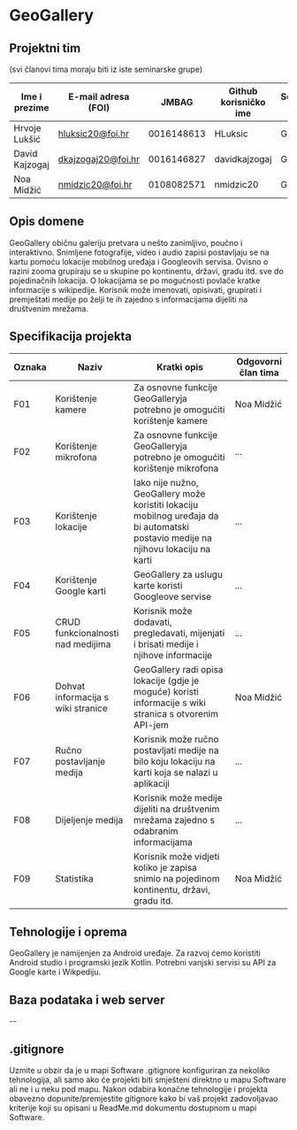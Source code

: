 # GeoGallery

## Projektni tim
(svi članovi tima moraju biti iz iste seminarske grupe)

Ime i prezime | E-mail adresa (FOI) | JMBAG | Github korisničko ime | Seminarska grupa
------------  | ------------------- | ----- | --------------------- | ----------------
Hrvoje Lukšić | hluksic20@foi.hr | 0016148613 | HLuksic | G01
David Kajzogaj | dkajzogaj20@foi.hr | 0016146827 | davidkajzogaj | G01
Noa Midžić | nmidzic20@foi.hr | 0108082571 | nmidzic20 | G01

## Opis domene
GeoGallery običnu galeriju pretvara u nešto zanimljivo, poučno i interaktivno. Snimljene fotografije, video i audio zapisi postavljaju se na kartu pomoću lokacije mobilnog uređaja i Googleovih servisa. Ovisno o razini zooma grupiraju se u skupine po kontinentu, državi, gradu itd. sve do pojedinačnih lokacija. O lokacijama se po mogućnosti povlače kratke informacije s wikipedije. Korisnik može imenovati, opisivati, grupirati i premještati medije po želji te ih zajedno s informacijama dijeliti na društvenim mrežama.

## Specifikacija projekta
Oznaka | Naziv | Kratki opis | Odgovorni član tima
------ | ----- | ----------- | -------------------
F01 | Korištenje kamere | Za osnovne funkcije GeoGalleryja potrebno je omogućiti korištenje kamere | Noa Midžić
F02 | Korištenje mikrofona | Za osnovne funkcije GeoGalleryja potrebno je omogućiti korištenje mikrofona | ...
F03 | Korištenje lokacije | Iako nije nužno, GeoGallery može koristiti lokaciju mobilnog uređaja da bi automatski postavio medije na njihovu lokaciju na karti | ...
F04 | Korištenje Google karti | GeoGallery za uslugu karte koristi Googleove servise | ...
F05 | CRUD funkcionalnosti nad medijima | Korisnik može dodavati, pregledavati, mijenjati i brisati medije i njihove informacije | ...
F06 | Dohvat informacija s wiki stranice | GeoGallery radi opisa lokacije (gdje je moguće) koristi informacije s wiki stranica s otvorenim API-jem | Noa Midžić
F07 | Ručno postavljanje medija | Korisnik može ručno postavljati medije na bilo koju lokaciju na karti koja se nalazi u aplikaciji | ...
F08 | Dijeljenje medija | Korisnik može medije dijeliti na društvenim mrežama zajedno s odabranim informacijama | ...
F09 | Statistika | Korisnik može vidjeti koliko je zapisa snimio na pojedinom kontinentu, državi, gradu itd. | Noa Midžić

## Tehnologije i oprema
GeoGallery je namijenjen za Android uređaje. Za razvoj ćemo koristiti Android studio i programski jezik Kotlin. Potrebni vanjski servisi su API za Google karte i Wikpediju.

## Baza podataka i web server
--

## .gitignore
Uzmite u obzir da je u mapi Software .gitignore konfiguriran za nekoliko tehnologija, ali samo ako će projekti biti smješteni direktno u mapu Software ali ne i u neku pod mapu. Nakon odabira konačne tehnologije i projekta obavezno dopunite/premjestite gitignore kako bi vaš projekt zadovoljavao kriterije koji su opisani u ReadMe.md dokumentu dostupnom u mapi Software.
